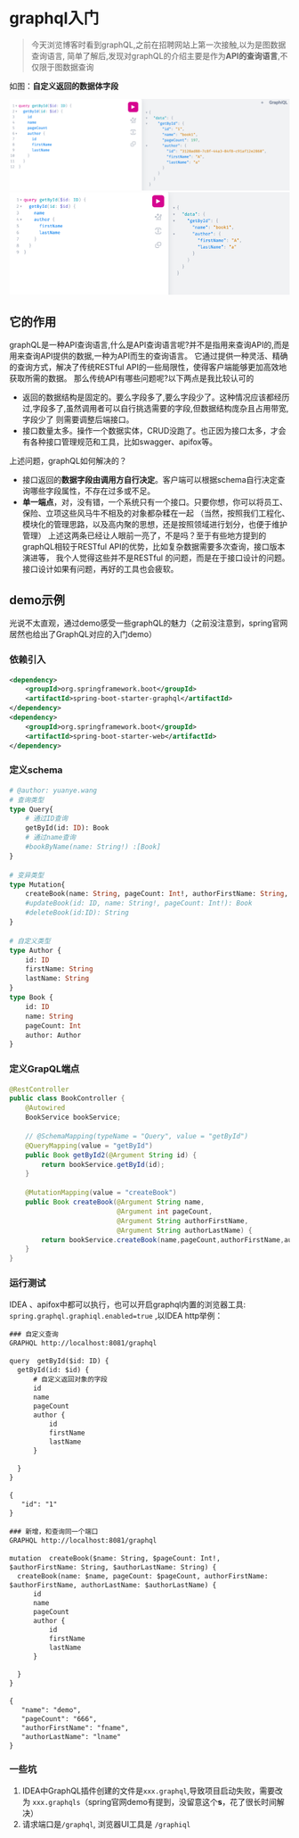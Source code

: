 # graphql入门

> 今天浏览博客时看到graphQL,之前在招聘网站上第一次接触,以为是图数据查询语言,
> 简单了解后,发现对graphQL的介绍主要是作为**API的查询语言**,不仅限于图数据查询

如图：**自定义返回的数据体字段**

![img_2.png](img_2.png)
![img_1.png](img_1.png)

## 它的作用
graphQL是一种API查询语言,什么是API查询语言呢?并不是指用来查询API的,而是用来查询API提供的数据,一种为API而生的查询语言。
它通过提供一种灵活、精确的查询方式，解决了传统RESTful API的一些局限性，使得客户端能够更加高效地获取所需的数据。
那么传统API有哪些问题呢?以下两点是我比较认可的
- 返回的数据结构是固定的。要么字段多了,要么字段少了。这种情况应该都经历过,字段多了,虽然调用者可以自行挑选需要的字段,但数据结构庞杂且占用带宽,字段少了
则需要调整后端接口。
- 接口数量太多。操作一个数据实体，CRUD没跑了。也正因为接口太多，才会有各种接口管理规范和工具，比如swagger、apifox等。

上述问题，graphQL如何解决的？

- 接口返回的**数据字段由调用方自行决定**。客户端可以根据schema自行决定查询哪些字段属性，不存在过多或不足。
- **单一端点**，对，没有错，一个系统只有一个接口。只要你想，你可以将员工、保险、立项这些风马牛不相及的对象都杂糅在一起 （当然，按照我们工程化、模块化的管理思路，以及高内聚的思想，还是按照领域进行划分，也便于维护管理）
上述这两条已经让人眼前一亮了，不是吗？至于有些地方提到的graphQL相较于RESTful API的优势，比如复杂数据需要多次查询，接口版本演进等，
我个人觉得这些并不是RESTful 的问题，而是在于接口设计的问题。接口设计如果有问题，再好的工具也会疲软。


  
## demo示例
光说不太直观，通过demo感受一些graphQL的魅力（之前没注意到，spring官网居然也给出了GraphQL对应的入门demo）
### 依赖引入

```xml
<dependency>
    <groupId>org.springframework.boot</groupId>
    <artifactId>spring-boot-starter-graphql</artifactId>
</dependency>
<dependency>
    <groupId>org.springframework.boot</groupId>
    <artifactId>spring-boot-starter-web</artifactId>
</dependency>
```

### 定义schema

```graphql
# @author: yuanye.wang
# 查询类型
type Query{
    # 通过ID查询
    getById(id: ID): Book
    # 通过name查询
    #bookByName(name: String!) :[Book]
}

# 变异类型
type Mutation{
    createBook(name: String, pageCount: Int!, authorFirstName: String, authorLastName:String): Book
    #updateBook(id: ID, name: String!, pageCount: Int!): Book
    #deleteBook(id:ID): String
}

# 自定义类型
type Author {
    id: ID
    firstName: String
    lastName: String
}
type Book {
    id: ID
    name: String
    pageCount: Int
    author: Author
}

```
### 定义GrapQL端点
```java
@RestController
public class BookController {
    @Autowired
    BookService bookService;

    // @SchemaMapping(typeName = "Query", value = "getById")
    @QueryMapping(value = "getById")
    public Book getById2(@Argument String id) {
        return bookService.getById(id);
    }

    @MutationMapping(value = "createBook")
    public Book createBook(@Argument String name,
                           @Argument int pageCount,
                           @Argument String authorFirstName,
                           @Argument String authorLastName) {
        return bookService.createBook(name,pageCount,authorFirstName,authorLastName);
    }
}

```
### 运行测试
IDEA 、apifox中都可以执行，也可以开启graphql内置的浏览器工具: `spring.graphql.graphiql.enabled=true` ,以IDEA http举例：

```http request
### 自定义查询
GRAPHQL http://localhost:8081/graphql

query  getById($id: ID) {
  getById(id: $id) {
      # 自定义返回对象的字段
      id
      name
      pageCount
      author {
          id
          firstName
          lastName
      }

  }
}

{
   "id": "1"
}

### 新增，和查询同一个端口
GRAPHQL http://localhost:8081/graphql

mutation  createBook($name: String, $pageCount: Int!, $authorFirstName: String, $authorLastName: String) {
  createBook(name: $name, pageCount: $pageCount, authorFirstName: $authorFirstName, authorLastName: $authorLastName) {
      id
      name
      pageCount
      author {
          id
          firstName
          lastName
      }

  }
}

{
   "name": "demo",
   "pageCount": "666",
   "authorFirstName": "fname",
   "authorLastName": "lname"
}
```

### 一些坑
1. IDEA中GraphQL插件创建的文件是`xxx.graphql`,导致项目启动失败，需要改为 `xxx.graphqls`（spring官网demo有提到，没留意这个**s**，花了很长时间解决）
2. 请求端口是`/graphql`, 浏览器UI工具是 `/graphiql` 
